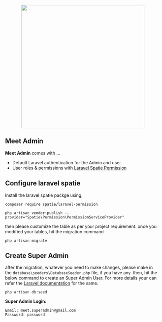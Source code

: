 <p align="center"><a href="https://laravel.com" target="_blank"><img src="https://raw.githubusercontent.com/laravel/art/master/logo-lockup/5%20SVG/2%20CMYK/1%20Full%20Color/laravel-logolockup-cmyk-red.svg" width="400"></a></p>

## Meet Admin
<b>Meet Admin</b> comes with ...
- Default Laravel authentication for the Admin and user.
- User roles & permissions with <a href="https://spatie.be/docs/laravel-permission/v5/introduction">Laravel Spatie Permission</a>

## Configure laravel spatie
Install the laravel spatie packge using,
```
composer require spatie/laravel-permission
```

```
php artisan vendor:publish --provider="Spatie\Permission\PermissionServiceProvider"
```

then please customize the table as per your project requirement.
once you modified your tables, hit the migration command

```
php artisan migrate
```

## Create Super Admin

after the migration, whatever you need to make changes, please make in the `database\seeders\DatabaseSeeder.php` file, if you have any.
then, hit the below command to create an Super Admin User. For more details your can refer the <a href="https://spatie.be/docs/laravel-permission/v5/basic-usage/super-admin">Laravel documentation</a> for the same. 

```
php artisan db:seed
```

<b>Super Admin Login:</b>
```
Email: meet.superadmin@gmail.com
Password: password
```